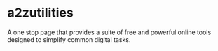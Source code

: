 # a2zutilities
A one stop page that provides a suite of free and powerful online tools designed to simplify common digital tasks.
